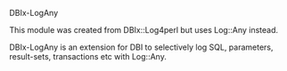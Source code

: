 DBIx-LogAny

This module was created from DBIx::Log4perl but uses Log::Any instead.

DBIx-LogAny is an extension for DBI to selectively log SQL, parameters,
result-sets, transactions etc with Log::Any.

